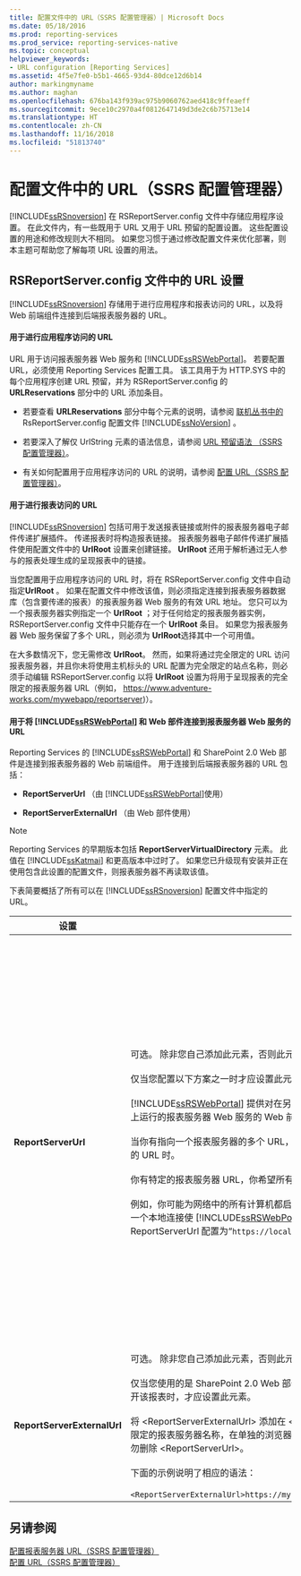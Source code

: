 ```yaml
---
title: 配置文件中的 URL（SSRS 配置管理器）| Microsoft Docs
ms.date: 05/18/2016
ms.prod: reporting-services
ms.prod_service: reporting-services-native
ms.topic: conceptual
helpviewer_keywords:
- URL configuration [Reporting Services]
ms.assetid: 4f5e7fe0-b5b1-4665-93d4-80dce12d6b14
author: markingmyname
ms.author: maghan
ms.openlocfilehash: 676ba143f939ac975b9060762aed418c9ffeaeff
ms.sourcegitcommit: 9ece10c2970a4f0812647149d3de2c6b75713e14
ms.translationtype: HT
ms.contentlocale: zh-CN
ms.lasthandoff: 11/16/2018
ms.locfileid: "51813740"
---
```

# <a name="urls-in-configuration-files--ssrs-configuration-manager"></a>配置文件中的 URL（SSRS 配置管理器）
  [!INCLUDE[ssRSnoversion](../../includes/ssrsnoversion-md.md)] 在 RSReportServer.config 文件中存储应用程序设置。 在此文件内，有一些既用于 URL 又用于 URL 预留的配置设置。 这些配置设置的用途和修改规则大不相同。 如果您习惯于通过修改配置文件来优化部署，则本主题可帮助您了解每项 URL 设置的用法。  
  
## <a name="url-settings-in-rsreportserverconfig-file"></a>RSReportServer.config 文件中的 URL 设置  
 [!INCLUDE[ssRSnoversion](../../includes/ssrsnoversion-md.md)] 存储用于进行应用程序和报表访问的 URL，以及将 Web 前端组件连接到后端报表服务器的 URL。  
  
#### <a name="urls-for-application-access"></a>用于进行应用程序访问的 URL  
 URL 用于访问报表服务器 Web 服务和 [!INCLUDE[ssRSWebPortal](../../includes/ssrswebportal.md)]。 若要配置 URL，必须使用 Reporting Services 配置工具。 该工具用于为 HTTP.SYS 中的每个应用程序创建 URL 预留，并为 RSReportServer.config 的 **URLReservations** 部分中的 URL 添加条目。  
  
-   若要查看 **URLReservations** 部分中每个元素的说明，请参阅 [联机丛书中的](../../reporting-services/report-server/rsreportserver-config-configuration-file.md) RsReportServer.config 配置文件 [!INCLUDE[ssNoVersion](../../includes/ssnoversion-md.md)] 。  
  
-   若要深入了解仅 UrlString 元素的语法信息，请参阅 [URL 预留语法 （SSRS 配置管理器）](../../reporting-services/install-windows/url-reservation-syntax-ssrs-configuration-manager.md)。  
  
-   有关如何配置用于应用程序访问的 URL 的说明，请参阅 [配置 URL（SSRS 配置管理器）](../../reporting-services/install-windows/configure-a-url-ssrs-configuration-manager.md)。  
  
#### <a name="urls-for-report-access"></a>用于进行报表访问的 URL  
 [!INCLUDE[ssRSnoversion](../../includes/ssrsnoversion-md.md)] 包括可用于发送报表链接或附件的报表服务器电子邮件传递扩展插件。 传递报表时将构造报表链接。 报表服务器电子邮件传递扩展插件使用配置文件中的 **UrlRoot** 设置来创建链接。 **UrlRoot** 还用于解析通过无人参与的报表处理生成的呈现报表中的链接。  
  
 当您配置用于应用程序访问的 URL 时，将在 RSReportServer.config 文件中自动指定**UrlRoot** 。 如果在配置文件中修改该值，则必须指定连接到报表服务器数据库（包含要传递的报表）的报表服务器 Web 服务的有效 URL 地址。 您只可以为一个报表服务器实例指定一个 **UrlRoot** ；对于任何给定的报表服务器实例，RSReportServer.config 文件中只能存在一个 **UrlRoot** 条目。 如果您为报表服务器 Web 服务保留了多个 URL，则必须为 **UrlRoot**选择其中一个可用值。  
  
 在大多数情况下，您无需修改 **UrlRoot**。 然而，如果将通过完全限定的 URL 访问报表服务器，并且你未将使用主机标头的 URL 配置为完全限定的站点名称，则必须手动编辑 RSReportServer.config 以将 **UrlRoot** 设置为将用于呈现报表的完全限定的报表服务器 URL（例如， https://www.adventure-works.com/mywebapp/reportserver)）。  
  
#### <a name="urls-connecting-the-includessrswebportalincludesssrswebportalmd-and-web-parts-to-the-report-server-web-service"></a>用于将 [!INCLUDE[ssRSWebPortal](../../includes/ssrswebportal.md)] 和 Web 部件连接到报表服务器 Web 服务的 URL  
 Reporting Services 的 [!INCLUDE[ssRSWebPortal](../../includes/ssrswebportal.md)] 和 SharePoint 2.0 Web 部件是连接到报表服务器的 Web 前端组件。 用于连接到后端报表服务器的 URL 包括：  
  
-   **ReportServerUrl** （由 [!INCLUDE[ssRSWebPortal](../../includes/ssrswebportal.md)]使用）  
  
-   **ReportServerExternalUrl** （由 Web 部件使用）  
  
> [!NOTE]  
>  Reporting Services 的早期版本包括 **ReportServerVirtualDirectory** 元素。 此值在 [!INCLUDE[ssKatmai](../../includes/sskatmai-md.md)] 和更高版本中过时了。 如果您已升级现有安装并正在使用包含此设置的配置文件，则报表服务器不再读取该值。  
  
 下表简要概括了所有可以在 [!INCLUDE[ssRSnoversion](../../includes/ssrsnoversion-md.md)] 配置文件中指定的 URL。  
  
|设置|用法|描述|  
|-------------|-----------|-----------------|  
|**ReportServerUrl**|可选。 除非您自己添加此元素，否则此元素不包含在 RSReportServer.config 文件中。<br /><br /> 仅当您配置以下方案之一时才应设置此元素：<br /><br /> [!INCLUDE[ssRSWebPortal](../../includes/ssrswebportal.md)] 提供对在另一台计算机上运行或在同一台计算机上的另一实例上运行的报表服务器 Web 服务的 Web 前端访问。<br /><br /> 当你有指向一个报表服务器的多个 URL，并且你希望 [!INCLUDE[ssRSWebPortal](../../includes/ssrswebportal.md)] 使用特定的 URL 时。<br /><br /> 你有特定的报表服务器 URL，你希望所有 [!INCLUDE[ssRSWebPortal](../../includes/ssrswebportal.md)] 连接均使用此 URL。<br /><br /> 例如，你可能为网络中的所有计算机都启用 [!INCLUDE[ssRSWebPortal](../../includes/ssrswebportal.md)] 访问，但需要通过一个本地连接使 [!INCLUDE[ssRSWebPortal](../../includes/ssrswebportal.md)] 连接到报表服务器。 在这种情况下，可以将 ReportServerUrl 配置为“`https://localhost/reportserver`”。|该值指定一个指向报表服务器 Web 服务的 URL。 此值由 [!INCLUDE[ssRSWebPortal](../../includes/ssrswebportal.md)] 应用程序在启动时读取。 如果已设置该值，则 [!INCLUDE[ssRSWebPortal](../../includes/ssrswebportal.md)] 将连接到此 URL 中指定的报表服务器。<br /><br /> 默认情况下， [!INCLUDE[ssRSWebPortal](../../includes/ssrswebportal.md)] 提供对与 [!INCLUDE[ssRSWebPortal](../../includes/ssrswebportal.md)]运行在同一报表服务器实例中的报表服务器 Web 服务的 Web 前端访问。 然而，如果希望将 [!INCLUDE[ssRSWebPortal](../../includes/ssrswebportal.md)] 与作为另一实例一部分或在另一台计算机的实例上运行的报表服务器 Web 服务一起使用，则可以将此 URL 设置为定向 [!INCLUDE[ssRSWebPortal](../../includes/ssrswebportal.md)] 使之连接到外部报表服务器 Web 服务。<br /><br /> 如果安全套接字层 (SSL) 证书安装在你要连接的报表服务器上，则 **ReportServerUrl** 值必须是为该证书注册的服务器的名称。 如果出现“基础连接已经关闭：未能为 SSL/TLS 安全通道建立信任关系”错误，请将 **ReportServerUrl** 设置成为其颁发 SSL 证书的服务器的完全限定域名。 例如，如果证书注册到 https://adventure-works.com.onlinesales，则报表服务器 URL 将为 https://adventure-works.com.onlinesales/reportserver。|  
|**ReportServerExternalUrl**|可选。 除非您自己添加此元素，否则此元素不包含在 RSReportServer.config 文件中。<br /><br /> 仅当您使用的是 SharePoint 2.0 Web 部件且希望用户能够检索报表并在新的浏览器窗口中打开该报表时，才应设置此元素。<br /><br /> 将 \<ReportServerExternalUrl> 添加在 \<ReportServerUrl> 元素下方，然后将其设置为完全限定的报表服务器名称，在单独的浏览器窗口中访问该名称时可解析为报表服务器实例。 请勿删除 \<ReportServerUrl>。<br /><br /> 下面的示例说明了相应的语法：<br /><br /> `<ReportServerExternalUrl>https://myserver/reportserver</ReportServerExternalUrl>`|该值由 SharePoint 2.0 Web 部件使用。<br /><br /> 在早期版本中，建议您设置该值以在面向 Internet 的报表服务器上部署报表生成器。 这是未经测试的部署方案。 如果您在过去使用此设置支持对报表生成器的 Internet 访问，那么现在您应考虑使用替代策略。|  
  
## <a name="see-also"></a>另请参阅  
 [配置报表服务器 URL（SSRS 配置管理器）](../../reporting-services/install-windows/configure-report-server-urls-ssrs-configuration-manager.md)   
 [配置 URL（SSRS 配置管理器）](../../reporting-services/install-windows/configure-a-url-ssrs-configuration-manager.md)
